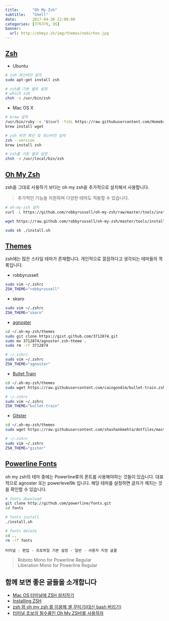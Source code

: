 ```yaml
---
title:      "Oh My Zsh"
subtitle:   "Shell"
date:       2017-04-30 12:00:00
categories: [끄적끄적, OS]
banner:
  url: http://ohmyz.sh/img/themes/nebirhos.jpg
---
```


## [Zsh](http://www.zsh.org/)  

- Ubuntu  

```bash
# zsh 최신버전 설치
sudo apt-get install zsh

# zsh를 기본 쉘로 설정
# which zsh
chsh -s /usr/bin/zsh
```

- Mac OS X  

```bash
# brew 설치
/usr/bin/ruby -e "$(curl -fsSL https://raw.githubusercontent.com/Homebrew/install/master/install)"
brew install wget

# zsh 버전 확인 및 최신버전 설치
zsh --version
brew install zsh

# zsh를 기본 쉘로 설정
chsh -s /usr/local/bin/zsh
```

## [Oh My Zsh](http://ohmyz.sh/)  
zsh을 그대로 사용하기 보다는 oh my zsh을 추가적으로 설치해서 사용합니다.

> 추가적인 기능을 지원하며 다양한 테마도 적용할 수 있습니다.

```bash
# oh-my-zsh 설치
curl -L https://github.com/robbyrussell/oh-my-zsh/raw/master/tools/install.sh | sh

wget https://raw.github.com/robbyrussell/oh-my-zsh/master/tools/install.sh -O - | sh

sudo sh ./install.sh
```

## [Themes](https://zshthem.es/all/)  
zsh에는 많은 스타일 테마가 존재합니다. 개인적으로 깔끔하다고 생각되는 테마들의 목록입니다.  
- robbyrussell  

```bash
sudo vim ~/.zshrc
ZSH_THEME="robbyrussell"
```

- skaro  

```bash
sudo vim ~/.zshrc
ZSH_THEME="skaro"
```
- [agnoster](https://github.com/agnoster/agnoster-zsh-theme)  

```bash
cd ~/.oh-my-zsh/themes
sudo git clone https://gist.github.com/3712874.git
sudo mv 3712874/agnoster.zsh-theme .
sudo rm -rf 3712874

# ~/.zshrc  
sudo vim ~/.zshrc
ZSH_THEME="agnoster"  
```

- [Bullet Train](https://github.com/caiogondim/bullet-train.zsh)  

```bash
cd ~/.oh-my-zsh/themes
sudo wget https://raw.githubusercontent.com/caiogondim/bullet-train.zsh/master/bullet-train.zsh-theme  

# ~/.zshrc  
sudo vim ~/.zshrc
ZSH_THEME="bullet-train"  
```

- [Gitster](https://github.com/shashankmehta/dotfiles/blob/master/thesetup/zsh/.oh-my-zsh/custom/themes/gitster.zsh-theme)  

```bash
cd ~/.oh-my-zsh/themes
sudo wget https://raw.githubusercontent.com/shashankmehta/dotfiles/master/thesetup/zsh/.oh-my-zsh/custom/themes/gitster.zsh-theme

# ~/.zshrc  
sudo vim ~/.zshrc
ZSH_THEME="gister"  
```

## [Powerline Fonts](https://github.com/powerline/fonts)  
oh my zsh의 테마 중에는 Powerline류의 폰트를 사용해야하는 것들이 있습니다. 대표적으로 agnoster 또는 powerlevel9k 입니다. 해당 테마를 설정하면 글자가 깨지는 것을 확인할 수 있습니다.  

```bash
# fonts download
git clone http://github.com/powerline/fonts.git
cd fonts

# fonts install
./install.sh

# fonts delete
cd ..
rm -rf fonts
```

`터미널 - 편집 - 프로파일 기본 설정 - 일반 - 사용자 지정 글꼴`  
> Roboto Mono for Powerline Regular  
> Liberation Mono for Powerline Regular  


## 함께 보면 좋은 글들을 소개합니다  
- [Mac OS 터미널에 ZSH 설치하기](http://thdev.tech/mac/2016/05/01/Mac-ZSH-Install.html)  
- [Installing ZSH](https://github.com/robbyrussell/oh-my-zsh/wiki/Installing-ZSH)  
- [zsh 와 oh my zsh 를 이용해 셸 꾸미기(대신 bash 버리기)](https://youngbin.xyz/blog//2015/05/17/using-zsh-and-oh-my-zsh-instead-of-bash-for-shell-customizing.html)  
- [터미널 초보의 필수품인 Oh My ZSH!를 사용하자 ](https://nolboo.kim/blog/2015/08/21/oh-my-zsh/)  
